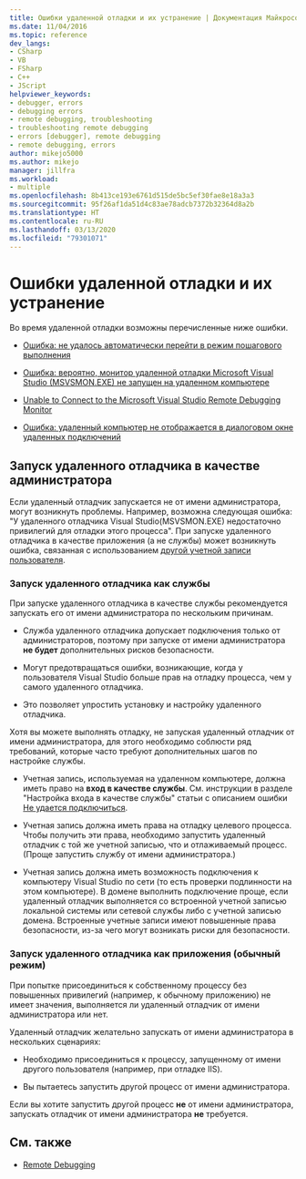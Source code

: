 ```yaml
---
title: Ошибки удаленной отладки и их устранение | Документация Майкрософт
ms.date: 11/04/2016
ms.topic: reference
dev_langs:
- CSharp
- VB
- FSharp
- C++
- JScript
helpviewer_keywords:
- debugger, errors
- debugging errors
- remote debugging, troubleshooting
- troubleshooting remote debugging
- errors [debugger], remote debugging
- remote debugging, errors
author: mikejo5000
ms.author: mikejo
manager: jillfra
ms.workload:
- multiple
ms.openlocfilehash: 8b413ce193e6761d515de5bc5ef30fae8e18a3a3
ms.sourcegitcommit: 95f26af1da51d4c83ae78adcb7372b32364d8a2b
ms.translationtype: HT
ms.contentlocale: ru-RU
ms.lasthandoff: 03/13/2020
ms.locfileid: "79301071"
---
```

# <a name="remote-debugging-errors-and-troubleshooting"></a>Ошибки удаленной отладки и их устранение

Во время удаленной отладки возможны перечисленные ниже ошибки.

- [Ошибка: не удалось автоматически перейти в режим пошагового выполнения](../debugger/error-unable-to-automatically-step-into-the-server.md)

- [Ошибка: вероятно, монитор удаленной отладки Microsoft Visual Studio (MSVSMON.EXE) не запущен на удаленном компьютере](error-remote-debugging-monitor-msvsmon-exe-does-not-appear-to-be-running.md)

- [Unable to Connect to the Microsoft Visual Studio Remote Debugging Monitor](../debugger/unable-to-connect-to-the-microsoft-visual-studio-remote-debugging-monitor.md)

- [Ошибка: удаленный компьютер не отображается в диалоговом окне удаленных подключений](../debugger/error-remote-machine-does-not-appear-in-a-remote-connections-dialog.md)

## <a name="run-the-remote-debugger-as-an-administrator"></a>Запуск удаленного отладчика в качестве администратора

Если удаленный отладчик запускается не от имени администратора, могут возникнуть проблемы. Например, возможна следующая ошибка: "У удаленного отладчика Visual Studio(MSVSMON.EXE) недостаточно привилегий для отладки этого процесса". При запуске удаленного отладчика в качестве приложения (а не службы) может возникнуть ошибка, связанная с использованием [другой учетной записи пользователя](error-the-microsoft-visual-studio-remote-debugging-monitor-on-the-remote-computer-is-running-as-a-different-user.md).

### <a name="when-running-the-remote-debugger-as-a-service"></a>Запуск удаленного отладчика как службы

При запуске удаленного отладчика в качестве службы рекомендуется запускать его от имени администратора по нескольким причинам.

- Служба удаленного отладчика допускает подключения только от администраторов, поэтому при запуске от имени администратора **не будет** дополнительных рисков безопасности.

- Могут предотвращаться ошибки, возникающие, когда у пользователя Visual Studio больше прав на отладку процесса, чем у самого удаленного отладчика.

- Это позволяет упростить установку и настройку удаленного отладчика.

Хотя вы можете выполнять отладку, не запуская удаленный отладчик от имени администратора, для этого необходимо соблюсти ряд требований, которые часто требуют дополнительных шагов по настройке службы.

- Учетная запись, используемая на удаленном компьютере, должна иметь право на **вход в качестве службы**. См. инструкции в разделе "Настройка входа в качестве службы" статьи с описанием ошибки [Не удается подключиться](error-the-visual-studio-remote-debugger-service-on-the-target-computer-cannot-connect-back-to-this-computer.md).

- Учетная запись должна иметь права на отладку целевого процесса. Чтобы получить эти права, необходимо запустить удаленный отладчик с той же учетной записью, что и отлаживаемый процесс. (Проще запустить службу от имени администратора.) 

- Учетная запись должна иметь возможность подключения к компьютеру Visual Studio по сети (то есть проверки подлинности на этом компьютере). В домене выполнить подключение проще, если удаленный отладчик выполняется со встроенной учетной записью локальной системы или сетевой службы либо с учетной записью домена. Встроенные учетные записи имеют повышенные права безопасности, из-за чего могут возникать риски для безопасности.

### <a name="when-running-the-remote-debugger-as-an-application-normal-mode"></a>Запуск удаленного отладчика как приложения (обычный режим)

При попытке присоединиться к собственному процессу без повышенных привилегий (например, к обычному приложению) не имеет значения, выполняется ли удаленный отладчик от имени администратора или нет.

Удаленный отладчик желательно запускать от имени администратора в нескольких сценариях:

- Необходимо присоединиться к процессу, запущенному от имени другого пользователя (например, при отладке IIS).

- Вы пытаетесь запустить другой процесс от имени администратора.

Если вы хотите запустить другой процесс **не** от имени администратора, запускать отладчик от имени администратора **не** требуется.

## <a name="see-also"></a>См. также
- [Remote Debugging](../debugger/remote-debugging.md)